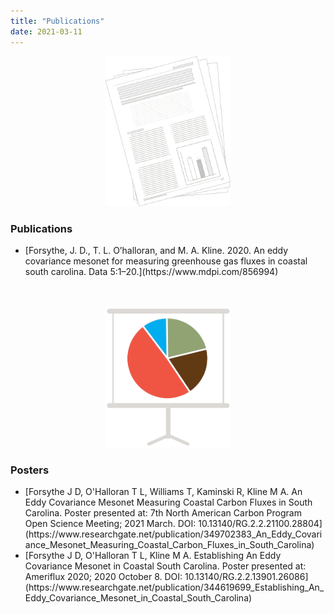 ```yaml
---
title: "Publications"
date: 2021-03-11
---
```


<p align="center">
<img src="Pubs.png", width =200>
</p>

### Publications

<ul>
<li>[Forsythe, J. D., T. L. O’halloran, and M. A. Kline. 2020. An eddy covariance mesonet for measuring greenhouse gas fluxes in coastal south carolina. Data 5:1–20.](https://www.mdpi.com/856994)</li>
</ul> 

<p align="center" style="margin-top:1.25cm;">
<img src="Chart.png", width =200>
</p>

### Posters

<ul>
<li>[Forsythe J D, O'Halloran T L, Williams T, Kaminski R, Kline M A. An Eddy Covariance Mesonet Measuring Coastal Carbon Fluxes in South Carolina. Poster presented at: 7th North American Carbon Program Open Science Meeting; 2021 March. DOI: 10.13140/RG.2.2.21100.28804](https://www.researchgate.net/publication/349702383_An_Eddy_Covariance_Mesonet_Measuring_Coastal_Carbon_Fluxes_in_South_Carolina)</li>
<li>[Forsythe J D, O'Halloran T L, Kline M A. Establishing An Eddy Covariance Mesonet in Coastal South Carolina. Poster presented at: Ameriflux 2020; 2020 October 8. DOI: 10.13140/RG.2.2.13901.26086](https://www.researchgate.net/publication/344619699_Establishing_An_Eddy_Covariance_Mesonet_in_Coastal_South_Carolina)</li>
</ul> 